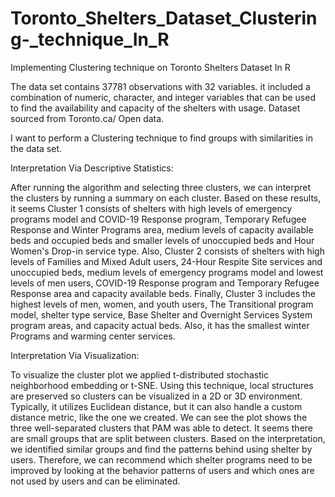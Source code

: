 # Toronto_Shelters_Dataset_Clustering-_technique_In_R
Implementing Clustering technique on Toronto Shelters Dataset In R

The data set contains 37781 observations with 32 variables. it included a combination of numeric, character, and integer variables that can be used to 
find the availability and capacity of the shelters with usage. Dataset sourced from Toronto.ca/ Open data.

I want to perform a Clustering technique to find groups with similarities in the data set.

Interpretation Via Descriptive Statistics: 

After running the algorithm and selecting three clusters, we can interpret the clusters by running a summary on each cluster. 
Based on these results, it seems Cluster 1 consists of shelters with high levels of emergency programs model and COVID-19 Response program, Temporary 
Refugee Response and Winter Programs area, medium levels of capacity available beds and occupied beds and smaller levels of unoccupied beds and Hour Women's
Drop-in service type. 
Also, Cluster 2 consists of shelters with high levels of Families and Mixed Adult users, 24-Hour Respite Site services and unoccupied beds, medium levels 
of emergency programs model and lowest levels of men users, COVID-19 Response program and Temporary Refugee Response area and capacity available beds.
Finally, Cluster 3 includes the highest levels of men, women, and youth users, The Transitional program model, shelter type service, Base Shelter and 
Overnight Services System program areas, and capacity actual beds. Also, it has the smallest winter Programs and warming center services.


Interpretation Via Visualization:

To visualize the cluster plot we applied t-distributed stochastic neighborhood embedding or t-SNE. 
Using this technique, local structures are preserved so clusters can be visualized in a 2D or 3D environment. Typically, it utilizes Euclidean distance, 
but it can also handle a custom distance metric, like the one we created.
We can see the plot shows the three well-separated clusters that PAM was able to detect. It seems there are small groups that are split between clusters.
Based on the interpretation, we identified similar groups and find the patterns behind using shelter by users. Therefore, we can recommend which shelter 
programs need to be improved by looking at the behavior patterns of users and which ones are not used by users and can be eliminated.
